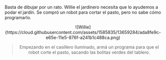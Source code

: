 <gs-toolbox toolbox-url="https://raw.githubusercontent.com/MumukiProject/mumuki-guia-gobstones-practica-primeros-programas-kids/master/toolbox.xml"></gs-toolbox>

Basta de dibujar por un rato. Willie el jardinero necesita que lo ayudemos a podar el jardín. Se compró un robot para cortar el pasto, pero no sabe cómo programarlo. 

<div align="center">
![Willie](https://cloud.githubusercontent.com/assets/1585835/13659284/ada8fe9c-e65e-11e5-876f-a241b1c488ca.png)
<div align="center">

> Empezando en el casillero iluminado, armá un programa para que el robot corte el pasto, sacando las bolitas verdes del tablero.